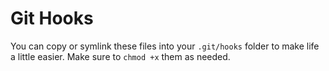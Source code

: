 # Git Hooks

You can copy or symlink these files into your `.git/hooks` folder to make life a little easier. Make sure to `chmod +x` them as needed.
